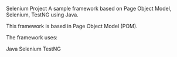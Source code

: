 Selenium Project 
A sample framework based on Page Object Model, Selenium, TestNG using Java.

This framework is based in Page Object Model (POM).

The framework uses:

Java
Selenium
TestNG

